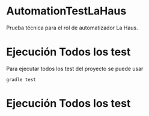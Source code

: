 # AutomationTestLaHaus
Prueba técnica para el rol de automatizador La Haus.

# Ejecución Todos los test
Para ejecutar todos los test del proyecto se puede usar
```
gradle test
```
# Ejecución Todos los test

